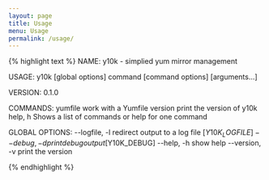 ```yaml
---
layout: page
title: Usage
menu: Usage
permalink: /usage/
---
```


{% highlight text %}
NAME:
   y10k - simplied yum mirror management

USAGE:
   y10k [global options] command [command options] [arguments...]
   
VERSION:
   0.1.0
   
COMMANDS:
   yumfile	work with a Yumfile
   version	print the version of y10k
   help, h	Shows a list of commands or help for one command
   
GLOBAL OPTIONS:
   --logfile, -l 	redirect output to a log file [$Y10K_LOGFILE]
   --debug, -d		print debug output [$Y10K_DEBUG]
   --help, -h		show help
   --version, -v	print the version

{% endhighlight %}
